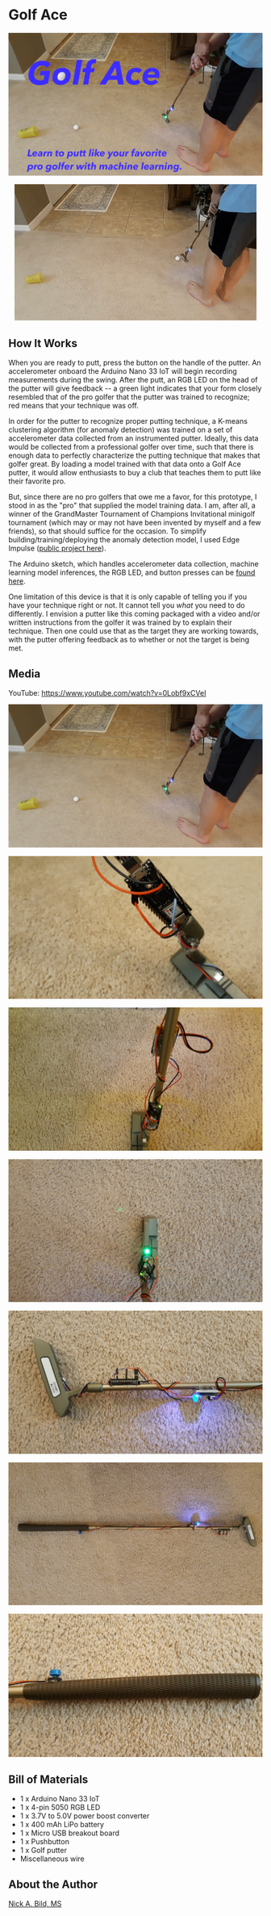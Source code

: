 # Golf Ace

![](https://raw.githubusercontent.com/nickbild/golf_ace/main/media/putting_logo_sm.jpg)

<p align="center">
<img src="https://raw.githubusercontent.com/nickbild/golf_ace/main/media/teaser.gif">
</p>

## How It Works

When you are ready to putt, press the button on the handle of the putter.  An accelerometer onboard the Arduino Nano 33 IoT will begin recording measurements during the swing.  After the putt, an RGB LED on the head of the putter will give feedback -- a green light indicates that your form closely resembled that of the pro golfer that the putter was trained to recognize; red means that your technique was off.

In order for the putter to recognize proper putting technique, a K-means clustering algorithm (for anomaly detection) was trained on a set of accelerometer data collected from an instrumented putter.  Ideally, this data would be collected from a professional golfer over time, such that there is enough data to perfectly characterize the putting technique that makes that golfer great.  By loading a model trained with that data onto a Golf Ace putter, it would allow enthusiasts to buy a club that teaches them to putt like their favorite pro.

But, since there are no pro golfers that owe me a favor, for this prototype, I stood in as the "pro" that supplied the model training data.  I am, after all, a winner of the GrandMaster Tournament of Champions Invitational minigolf tournament (which may or may not have been invented by myself and a few friends), so that should suffice for the occasion.  To simplify building/training/deploying the anomaly detection model, I used Edge Impulse ([public project here](https://studio.edgeimpulse.com/public/103797/latest)).

The Arduino sketch, which handles accelerometer data collection, machine learning model inferences, the RGB LED, and button presses can be [found here](https://github.com/nickbild/golf_ace/tree/main/arduino).

One limitation of this device is that it is only capable of telling you if you have your technique right or not.  It cannot tell you *what* you need to do differently.  I envision a putter like this coming packaged with a video and/or written instructions from the golfer it was trained by to explain their technique.  Then one could use that as the target they are working towards, with the putter offering feedback as to whether or not the target is being met.

## Media

YouTube: https://www.youtube.com/watch?v=0Lobf9xCVeI

![](https://raw.githubusercontent.com/nickbild/golf_ace/main/media/putting_sm.jpg)

![](https://raw.githubusercontent.com/nickbild/golf_ace/main/media/arduino_close_sm.jpg)

![](https://raw.githubusercontent.com/nickbild/golf_ace/main/media/hardware_zoom_sm.jpg)

![](https://raw.githubusercontent.com/nickbild/golf_ace/main/media/club_head_top_sm.jpg)

![](https://raw.githubusercontent.com/nickbild/golf_ace/main/media/club_head_side_sm.jpg)

![](https://raw.githubusercontent.com/nickbild/golf_ace/main/media/full_club_sm.jpg)

![](https://raw.githubusercontent.com/nickbild/golf_ace/main/media/club_handle_sm.jpg)

## Bill of Materials

- 1 x Arduino Nano 33 IoT
- 1 x 4-pin 5050 RGB LED
- 1 x 3.7V to 5.0V power boost converter
- 1 x 400 mAh LiPo battery
- 1 x Micro USB breakout board
- 1 x Pushbutton
- 1 x Golf putter
- Miscellaneous wire

## About the Author

[Nick A. Bild, MS](https://nickbild79.firebaseapp.com/#!/)

